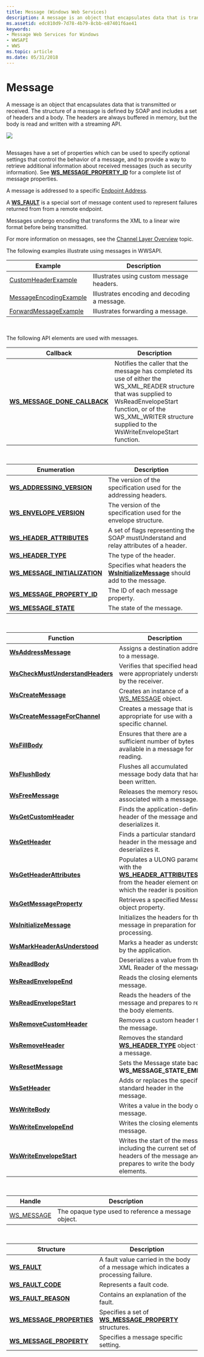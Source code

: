 ```yaml
---
title: Message (Windows Web Services)
description: A message is an object that encapsulates data that is transmitted or received.
ms.assetid: edc810d9-7d78-4b79-8cbb-e87401f6ae41
keywords:
- Message Web Services for Windows
- WWSAPI
- WWS
ms.topic: article
ms.date: 05/31/2018
---
```


# Message

A message is an object that encapsulates data that is transmitted or received. The structure of a message is defined by SOAP and includes a set of headers and a body. The headers are always buffered in memory, but the body is read and written with a streaming API.

![](images/messageenvelope.png)

## 

Messages have a set of properties which can be used to specify optional settings that control the behavior of a message, and to provide a way to retrieve additional information about received messages (such as security information). See [**WS\_MESSAGE\_PROPERTY\_ID**](/windows/desktop/api/WebServices/ne-webservices-ws_message_property_id) for a complete list of message properties.

A message is addressed to a specific [Endpoint Address](endpoint-address.md).

A [**WS\_FAULT**](/windows/desktop/api/WebServices/ns-webservices-ws_fault) is a special sort of message content used to represent failures returned from from a remote endpoint.

Messages undergo encoding that transforms the XML to a linear wire format before being transmitted.

For more information on messages, see the [Channel Layer Overview](channel-layer-overview.md) topic.

The following examples illustrate using messages in WWSAPI.

| Example                                              | Description                                  |
|------------------------------------------------------|----------------------------------------------|
| [CustomHeaderExample](customheaderexample.md)       | Illustrates using custom message headers.    |
| [MessageEncodingExample](messageencodingexample.md) | Illustrates encoding and decoding a message. |
| [ForwardMessageExample](forwardmessageexample.md)   | Illustrates forwarding a message.            |



 

The following API elements are used with messages.

| Callback                                                        | Description                                                                                                                                                                                                                              |
|-----------------------------------------------------------------|------------------------------------------------------------------------------------------------------------------------------------------------------------------------------------------------------------------------------------------|
| [**WS\_MESSAGE\_DONE\_CALLBACK**](/windows/desktop/api/WebServices/nc-webservices-ws_message_done_callback) | Notifies the caller that the message has completed its use of either the WS\_XML\_READER structure that was supplied to WsReadEnvelopeStart function, or of the WS\_XML\_WRITER structure supplied to the WsWriteEnvelopeStart function. |



 



| Enumeration                                                      | Description                                                                                              |
|------------------------------------------------------------------|----------------------------------------------------------------------------------------------------------|
| [**WS\_ADDRESSING\_VERSION**](/windows/desktop/api/WebServices/ne-webservices-ws_addressing_version)         | The version of the specification used for the addressing headers.                                        |
| [**WS\_ENVELOPE\_VERSION**](/windows/desktop/api/WebServices/ne-webservices-ws_envelope_version)             | The version of the specification used for the envelope structure.                                        |
| [**WS\_HEADER\_ATTRIBUTES**](https://msdn.microsoft.com/library/Dd401896(v=VS.85).aspx)           | A set of flags representing the SOAP mustUnderstand and relay attributes of a header.                    |
| [**WS\_HEADER\_TYPE**](/windows/desktop/api/WebServices/ne-webservices-ws_header_type)                       | The type of the header.                                                                                  |
| [**WS\_MESSAGE\_INITIALIZATION**](/windows/desktop/api/WebServices/ne-webservices-ws_message_initialization) | Specifies what headers the [**WsInitializeMessage**](/windows/desktop/api/WebServices/nf-webservices-wsinitializemessage) should add to the message. |
| [**WS\_MESSAGE\_PROPERTY\_ID**](/windows/desktop/api/WebServices/ne-webservices-ws_message_property_id)      | The ID of each message property.                                                                         |
| [**WS\_MESSAGE\_STATE**](/windows/desktop/api/WebServices/ne-webservices-ws_message_state)                   | The state of the message.                                                                                |



 



| Function                                                             | Description                                                                                                                                            |
|----------------------------------------------------------------------|--------------------------------------------------------------------------------------------------------------------------------------------------------|
| [**WsAddressMessage**](/windows/desktop/api/WebServices/nf-webservices-wsaddressmessage)                         | Assigns a destination address to a message.                                                                                                            |
| [**WsCheckMustUnderstandHeaders**](/windows/desktop/api/WebServices/nf-webservices-wscheckmustunderstandheaders) | Verifies that specified headers were appropriately understood by the receiver.                                                                         |
| [**WsCreateMessage**](/windows/desktop/api/WebServices/nf-webservices-wscreatemessage)                           | Creates an instance of a [WS\_MESSAGE](ws-message.md) object.                                                                                         |
| [**WsCreateMessageForChannel**](/windows/desktop/api/WebServices/nf-webservices-wscreatemessageforchannel)       | Creates a message that is appropriate for use with a specific channel.                                                                                 |
| [**WsFillBody**](/windows/desktop/api/WebServices/nf-webservices-wsfillbody)                                     | Ensures that there are a sufficient number of bytes available in a message for reading.                                                                |
| [**WsFlushBody**](/windows/desktop/api/WebServices/nf-webservices-wsflushbody)                                   | Flushes all accumulated message body data that has been written.                                                                                       |
| [**WsFreeMessage**](/windows/desktop/api/WebServices/nf-webservices-wsfreemessage)                               | Releases the memory resource associated with a message.                                                                                                |
| [**WsGetCustomHeader**](/windows/desktop/api/WebServices/nf-webservices-wsgetcustomheader)                       | Finds the application-defined header of the message and deserializes it.                                                                               |
| [**WsGetHeader**](/windows/desktop/api/WebServices/nf-webservices-wsgetheader)                                   | Finds a particular standard header in the message and deserializes it.                                                                                 |
| [**WsGetHeaderAttributes**](/windows/desktop/api/WebServices/nf-webservices-wsgetheaderattributes)               | Populates a ULONG parameter with the [**WS\_HEADER\_ATTRIBUTES**](https://msdn.microsoft.com/library/Dd401896(v=VS.85).aspx) from the header element on which the reader is positioned. |
| [**WsGetMessageProperty**](/windows/desktop/api/WebServices/nf-webservices-wsgetmessageproperty)                 | Retrieves a specified Message object property.                                                                                                         |
| [**WsInitializeMessage**](/windows/desktop/api/WebServices/nf-webservices-wsinitializemessage)                   | Initializes the headers for the message in preparation for processing.                                                                                 |
| [**WsMarkHeaderAsUnderstood**](/windows/desktop/api/WebServices/nf-webservices-wsmarkheaderasunderstood)         | Marks a header as understood by the application.                                                                                                       |
| [**WsReadBody**](/windows/desktop/api/WebServices/nf-webservices-wsreadbody)                                     | Deserializes a value from the XML Reader of the message.                                                                                               |
| [**WsReadEnvelopeEnd**](/windows/desktop/api/WebServices/nf-webservices-wsreadenvelopeend)                       | Reads the closing elements of a message.                                                                                                               |
| [**WsReadEnvelopeStart**](/windows/desktop/api/WebServices/nf-webservices-wsreadenvelopestart)                   | Reads the headers of the message and prepares to read the body elements.                                                                               |
| [**WsRemoveCustomHeader**](/windows/desktop/api/WebServices/nf-webservices-wsremovecustomheader)                 | Removes a custom header from the message.                                                                                                              |
| [**WsRemoveHeader**](/windows/desktop/api/WebServices/nf-webservices-wsremoveheader)                             | Removes the standard [**WS\_HEADER\_TYPE**](/windows/desktop/api/WebServices/ne-webservices-ws_header_type) object from a message.                                                                 |
| [**WsResetMessage**](/windows/desktop/api/WebServices/nf-webservices-wsresetmessage)                             | Sets the Message state back to **WS\_MESSAGE\_STATE\_EMPTY**.                                                                                          |
| [**WsSetHeader**](/windows/desktop/api/WebServices/nf-webservices-wssetheader)                                   | Adds or replaces the specified standard header in the message.                                                                                         |
| [**WsWriteBody**](/windows/desktop/api/WebServices/nf-webservices-wswritebody)                                   | Writes a value in the body of a message.                                                                                                               |
| [**WsWriteEnvelopeEnd**](/windows/desktop/api/WebServices/nf-webservices-wswriteenvelopeend)                     | Writes the closing elements of a message.                                                                                                              |
| [**WsWriteEnvelopeStart**](/windows/desktop/api/WebServices/nf-webservices-wswriteenvelopestart)                 | Writes the start of the message including the current set of headers of the message and prepares to write the body elements.                           |



 



| Handle                        | Description                                         |
|-------------------------------|-----------------------------------------------------|
| [WS\_MESSAGE](ws-message.md) | The opaque type used to reference a message object. |



 



| Structure                                                | Description                                                                          |
|----------------------------------------------------------|--------------------------------------------------------------------------------------|
| [**WS\_FAULT**](/windows/desktop/api/WebServices/ns-webservices-ws_fault)                            | A fault value carried in the body of a message which indicates a processing failure. |
| [**WS\_FAULT\_CODE**](/windows/desktop/api/WebServices/ns-webservices-ws_fault_code)                 | Represents a fault code.                                                             |
| [**WS\_FAULT\_REASON**](/windows/desktop/api/WebServices/ns-webservices-ws_fault_reason)             | Contains an explanation of the fault.                                                |
| [**WS\_MESSAGE\_PROPERTIES**](/windows/desktop/api/WebServices/ns-webservices-ws_message_properties) | Specifies a set of [**WS\_MESSAGE\_PROPERTY**](/windows/desktop/api/WebServices/ns-webservices-ws_message_property) structures.  |
| [**WS\_MESSAGE\_PROPERTY**](/windows/desktop/api/WebServices/ns-webservices-ws_message_property)     | Specifies a message specific setting.                                                |



 

 

 




